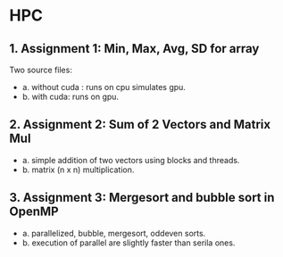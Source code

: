 # HPC

## 1. Assignment 1: Min, Max, Avg, SD for array
 
Two source files:
 * a. without cuda : runs on cpu simulates gpu.
 * b. with cuda: runs on gpu.


## 2. Assignment 2: Sum of 2 Vectors and Matrix Mul

 * a. simple addition  of two vectors using blocks and threads.
 * b. matrix (n x n) multiplication.
 
 
## 3. Assignment 3: Mergesort and bubble sort in OpenMP

 * a. parallelized, bubble, mergesort, oddeven sorts. 
 * b. execution of parallel are slightly faster than serila ones.
